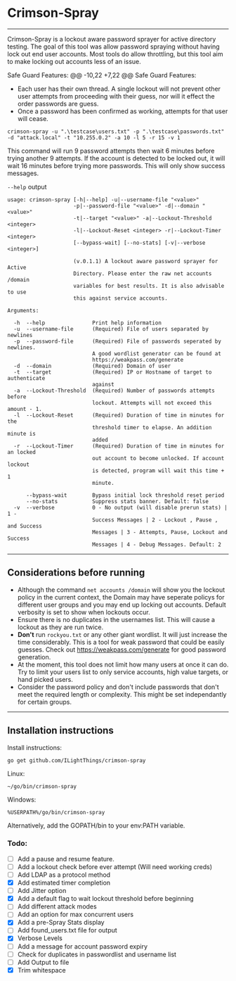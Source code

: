 # Crimson-Spray
---

Crimson-Spray is a lockout aware password sprayer for active directory testing. The goal of this tool was allow password spraying without having lock out end user accounts. Most tools do allow throttling, but this tool aim to make locking out accounts less of an issue.

Safe Guard Features:
@@ -10,22 +7,22 @@ Safe Guard Features:
- Each user has their own thread. A single lockout will not prevent other user attempts from proceeding with their guess, nor will it effect the order passwords are guess.
- Once a password has been confirmed as working, attempts for that user will cease.

`crimson-spray -u ".\testcase\users.txt" -p ".\testcase\passwords.txt" -d "attack.local" -t "10.255.0.2" -a 10 -l 5 -r 15 -v 1`

This command will run 9 password attempts then wait 6 minutes before trying another 9 attempts. If the account is detected to be locked out, it will wait 16 minutes before trying more passwords. This will only show success messages. 

`--help` output
```
usage: crimson-spray [-h|--help] -u|--username-file "<value>"
                     -p|--password-file "<value>" -d|--domain "<value>"       
                     -t|--target "<value>" -a|--Lockout-Threshold <integer>   
                     -l|--Lockout-Reset <integer> -r|--Lockout-Timer <integer>
                     [--bypass-wait] [--no-stats] [-v|--verbose <integer>]    

                     (v.0.1.1) A lockout aware password sprayer for Active    
                     Directory. Please enter the raw net accounts /domain     
                     variables for best results. It is also advisable to use  
                     this against service accounts.

Arguments:

  -h  --help               Print help information
  -u  --username-file      (Required) File of users separated by newlines
  -p  --password-file      (Required) File of passwords seperated by newlines.
                           A good wordlist generator can be found at
                           https://weakpass.com/generate
  -d  --domain             (Required) Domain of user
  -t  --target             (Required) IP or Hostname of target to authenticate
                           against
  -a  --Lockout-Threshold  (Required) Number of passwords attempts before
                           lockout. Attempts will not exceed this amount - 1.
  -l  --Lockout-Reset      (Required) Duration of time in minutes for the
                           threshold timer to elapse. An addition minute is
                           added
  -r  --Lockout-Timer      (Required) Duration of time in minutes for an locked
                           out account to become unlocked. If account lockout
                           is detected, program will wait this time + 1
                           minute.

      --bypass-wait        Bypass initial lock threshold reset period
      --no-stats           Suppress stats banner. Default: false
  -v  --verbose            0 - No output (will disable prerun stats) | 1 -
                           Success Messages | 2 - Lockout , Pause , and Success
                           Messages | 3 - Attempts, Pause, Lockout and Success
                           Messages | 4 - Debug Messages. Default: 2

```



---
## Considerations before running
- Although the command `net accounts /domain` will show you the lockout policy in the current context, the Domain may have seperate policys for different user groups and you may end up locking out accounts. Default verbosity is set to show when lockouts occur.
- Ensure there is no duplicates in the usernames list. This will cause a lockout as they are run twice.
- **Don't** run `rockyou.txt` or any other giant wordlist. It will just increase the time considerably. This is a tool for weak password that could be easily guesses. Check out https://weakpass.com/generate for good password generation.
- At the moment, this tool does not limit how many users at once it can do. Try to limit your users list to only service accounts, high value targets, or hand picked users.
- Consider the password policy and don't include passwords that don't meet the required length or complexity. This might be set independantly for certain groups.

--- 
## Installation instructions

Install instructions:

`go get github.com/ILightThings/crimson-spray`

Linux:

`~/go/bin/crimson-spray`

Windows:

`%USERPATH%/go/bin/crimson-spray`

Alternatively, add the GOPATH/bin to your env:PATH variable.

### Todo:
- [ ] Add a pause and resume feature. 
- [ ] Add a lockout check before ever attempt (Will need working creds)
- [ ] Add LDAP as a protocol method
- [x] Add estimated timer completion
- [ ] Add Jitter option
- [x] Add a default flag to wait lockout threshold before beginning
- [ ] Add different attack modes
- [ ] Add an option for max concurrent users
- [x] Add a pre-Spray Stats display
- [ ] Add found_users.txt file for output
- [x] Verbose Levels
- [ ] Add a message for account password expiry
- [ ] Check for duplicates in passwordlist and username list
- [ ] Add Output to file
- [x] Trim whitespace

